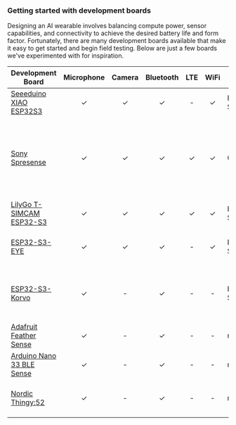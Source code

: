### Getting started with development boards

Designing an AI wearable involves balancing compute power, sensor capabilities, and connectivity to achieve the desired battery life and form factor. Fortunately, there are many development boards available that make it easy to get started and begin field testing. Below are just a few boards we've experimented with for inspiration.

| Development Board                                                                             | Microphone | Camera | Bluetooth | LTE | WiFi | Chip     | Notes                                                                                                 |
| --------------------------------------------------------------------------------------------- | :--------: | :----: | :-------: | :-: | :--: | -------- | ----------------------------------------------------------------------------------------------------- |
| [Seeeduino XIAO ESP32S3](https://wiki.seeedstudio.com/xiao_esp32s3_getting_started/)          |     ✓      |   ✓    |     ✓     |  -  |  ✓   | ESP32-S3 | Compact, easy to get started                                                                          |
| [Sony Spresense](https://developer.sony.com/develop/spresense)                                |     ✓      |   ✓    |     ✓     |  ✓  |  ✓   | CXD5602  | High-quality camera sensor, GPS. Connectivity requires extension boards, and microphone not included. |
| [LilyGo T-SIMCAM ESP32-S3](https://www.lilygo.cc/products/t-simcam)                           |     ✓      |   ✓    |     ✓     |  ✓  |  ✓   | ESP32-S3 | Optional 4G LTE via mPCIe                                                                             |
| [ESP32-S3-EYE](https://www.espressif.com/en/products/devkits/esp-eye/overview.)               |     ✓      |   ✓    |     ✓     |  -  |  ✓   | ESP32-S3 | AI development board with LCD display                                                                 |
| [ESP32-S3-Korvo](https://www.espressif.com/en/products/devkits/esp32-s3-korvo-1)              |     ✓      |   -    |     ✓     |  -  |  -   | ESP32-S3 | Designed for voice processing; has microphone array                                                   |
| [Adafruit Feather Sense](https://www.adafruit.com/product/4516)                               |     ✓      |   -    |     ✓     |  -  |  -   | nRF52840 | Low power                                                                                             |
| [Arduino Nano 33 BLE Sense](https://store-usa.arduino.cc/products/arduino-nano-33-ble-sense)  |     ✓      |   -    |     ✓     |  -  |  -   | nRF52840 | Low power                                                                                             |
| [Nordic Thingy:52](https://www.nordicsemi.com/Products/Development-hardware/Nordic-Thingy-52) |     ✓      |   -    |     ✓     |  -  |  -   | nRF52832 | All in one development kit including battery                                                          |
